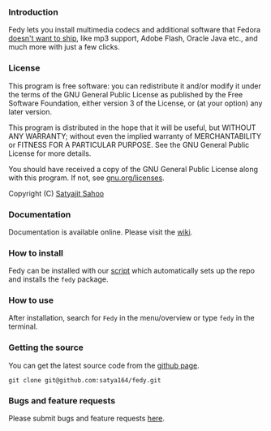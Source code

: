 ### Introduction

Fedy lets you install multimedia codecs and additional software that Fedora [doesn't want to ship](http://fedoraproject.org/wiki/Forbidden_items?rd=ForbiddenItems), like mp3 support, Adobe Flash, Oracle Java etc., and much more with just a few clicks.

### License

This program is free software: you can redistribute it and/or modify it under the terms of the GNU General Public License as published by the Free Software Foundation, either version 3 of the License, or (at your option) any later version.

This program is distributed in the hope that it will be useful, but WITHOUT ANY WARRANTY; without even the implied warranty of MERCHANTABILITY or FITNESS FOR A PARTICULAR PURPOSE. See the GNU General Public License for more details.

You should have received a copy of the GNU General Public License along with this program.  If not, see [gnu.org/licenses](http://www.gnu.org/licenses/).

Copyright (C) [Satyajit Sahoo](mailto:satyajit.happy@gmail.com)

### Documentation

Documentation is available online. Please visit the [wiki](http://github.com/satya164/fedy/wiki).

### How to install

Fedy can be installed with our [script](http://satya164.github.io/fedy/fedy-installer) which automatically sets up the repo and installs the `fedy` package.

### How to use

After installation, search for `Fedy` in the menu/overview or type `fedy` in the terminal.

### Getting the source

You can get the latest source code from the [github page](http://github.com/satya164/fedy).

`git clone git@github.com:satya164/fedy.git`

### Bugs and feature requests

Please submit bugs and feature requests [here](http://github.com/satya164/fedy/issues).
